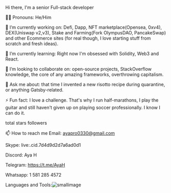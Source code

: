 Hi there, I'm a senior Full-stack developer

👦🏻 Pronouns: He/Him

🔭 I’m currently working on: Defi, Dapp, NFT marketplace(Opensea, 0xv4), DEX(Uniswap v2,v3), Stake and Farming(Fork OlympusDAO, PancakeSwap) and other Ecommerce sites (for real though, I love starting stuff from scratch and fresh ideas).

🌱 I’m currently learning: Right now I'm obsessed with Solidity, Web3 and React.

👯 I’m looking to collaborate on: open-source projects, StackOverflow knowledge, the core of any amazing frameworks, overthrowing capitalism.

💬 Ask me about: that time I invented a new risotto recipe during quarantine, or anything Gatsby-related.

⚡ Fun fact: I love a challenge. That's why I run half-marathons, I play the guitar and still haven't given up on playing soccer professionally. I know I can do it.

total stars followers

📫 How to reach me
Email: ayapro0330@gmail.com

Skype: live:.cid.7d4d9d2d7a6ad0d1

Discord: Aya H

Telegram: https://t.me/AyaH

Whatsapp: 1 581 285 4572

Languages and Tools:![smallimage](https://github.com/ayapro0330/ayapro0330/assets/161618893/7549c74b-3291-4e93-9def-1bf16fa108a7)
